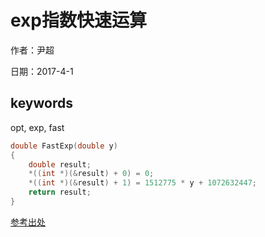 # exp指数快速运算

作者：尹超

日期：2017-4-1

## keywords

opt, exp, fast 

```c
double FastExp(double y)
{
    double result;
    *((int *)(&result) + 0) = 0;
    *((int *)(&result) + 1) = 1512775 * y + 1072632447;
    return result;
}
```

[参考出处](https://blog.csdn.net/yinchao163/article/details/68946239)